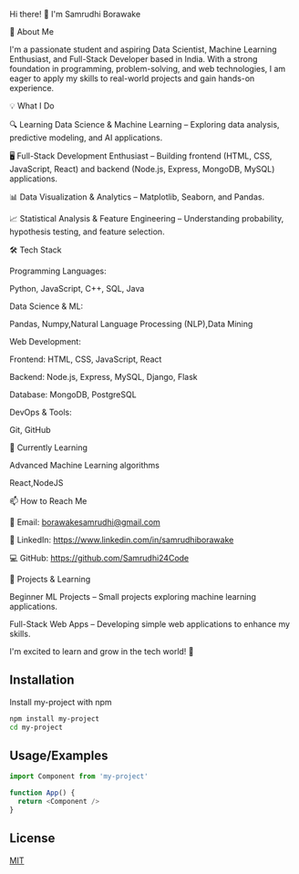 Hi there! 👋 I'm Samrudhi Borawake

🚀 About Me

I'm a passionate student and aspiring Data Scientist, Machine Learning Enthusiast, and Full-Stack Developer based in India. With a strong foundation in programming, problem-solving, and web technologies, I am eager to apply my skills to real-world projects and gain hands-on experience.

💡 What I Do

🔍 Learning Data Science & Machine Learning – Exploring data analysis, predictive modeling, and AI applications.

🖥️ Full-Stack Development Enthusiast – Building frontend (HTML, CSS, JavaScript, React) and backend (Node.js, Express, MongoDB, MySQL) applications.

📊 Data Visualization & Analytics – Matplotlib, Seaborn, and Pandas.

📈 Statistical Analysis & Feature Engineering – Understanding probability, hypothesis testing, and feature selection.







🛠️ Tech Stack

Programming Languages:

Python, JavaScript, C++, SQL, Java

Data Science & ML:

 Pandas, Numpy,Natural Language Processing (NLP),Data Mining

Web Development:

Frontend: HTML, CSS, JavaScript, React

Backend: Node.js, Express, MySQL, Django, Flask

Database: MongoDB, PostgreSQL

DevOps & Tools:

Git, GitHub

🌱 Currently Learning

Advanced Machine Learning algorithms

React,NodeJS



📫 How to Reach Me

📧 Email: borawakesamrudhi@gmail.com

🔗 LinkedIn: https://www.linkedin.com/in/samrudhiborawake

💻 GitHub: https://github.com/Samrudhi24Code

📌 Projects & Learning

Beginner ML Projects – Small projects exploring machine learning applications.

Full-Stack Web Apps – Developing simple web applications to enhance my skills.





I'm excited to learn and grow in the tech world! 🚀



## Installation

Install my-project with npm

```bash
npm install my-project
cd my-project
```

## Usage/Examples

```javascript
import Component from 'my-project'

function App() {
  return <Component />
}
```

## License

[MIT](https://choosealicense.com/licenses/mit/)
